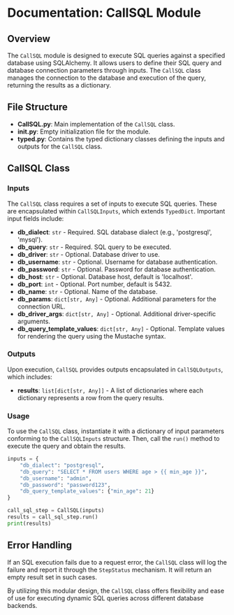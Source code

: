 # Documentation: CallSQL Module

## Overview

The `CallSQL` module is designed to execute SQL queries against a specified database using SQLAlchemy. It allows users to define their SQL query and database connection parameters through inputs. The `CallSQL` class manages the connection to the database and execution of the query, returning the results as a dictionary.

## File Structure

- **CallSQL.py**: Main implementation of the `CallSQL` class.
- **__init__.py**: Empty initialization file for the module.
- **typed.py**: Contains the typed dictionary classes defining the inputs and outputs for the `CallSQL` class.

## CallSQL Class

### Inputs

The `CallSQL` class requires a set of inputs to execute SQL queries. These are encapsulated within `CallSQLInputs`, which extends `TypedDict`. Important input fields include:

- **db_dialect**: `str` - Required. SQL database dialect (e.g., 'postgresql', 'mysql').
- **db_query**: `str` - Required. SQL query to be executed.
- **db_driver**: `str` - Optional. Database driver to use.
- **db_username**: `str` - Optional. Username for database authentication.
- **db_password**: `str` - Optional. Password for database authentication.
- **db_host**: `str` - Optional. Database host, default is 'localhost'.
- **db_port**: `int` - Optional. Port number, default is 5432.
- **db_name**: `str` - Optional. Name of the database.
- **db_params**: `dict[str, Any]` - Optional. Additional parameters for the connection URL.
- **db_driver_args**: `dict[str, Any]` - Optional. Additional driver-specific arguments.
- **db_query_template_values**: `dict[str, Any]` - Optional. Template values for rendering the query using the Mustache syntax.

### Outputs

Upon execution, `CallSQL` provides outputs encapsulated in `CallSQLOutputs`, which includes:

- **results**: `list[dict[str, Any]]` - A list of dictionaries where each dictionary represents a row from the query results.

### Usage 

To use the `CallSQL` class, instantiate it with a dictionary of input parameters conforming to the `CallSQLInputs` structure. Then, call the `run()` method to execute the query and obtain the results.

```python
inputs = {
    "db_dialect": "postgresql",
    "db_query": "SELECT * FROM users WHERE age > {{ min_age }}",
    "db_username": "admin",
    "db_password": "password123",
    "db_query_template_values": {"min_age": 21}
}

call_sql_step = CallSQL(inputs)
results = call_sql_step.run()
print(results)
```

## Error Handling

If an SQL execution fails due to a request error, the `CallSQL` class will log the failure and report it through the `StepStatus` mechanism. It will return an empty result set in such cases. 

By utilizing this modular design, the `CallSQL` class offers flexibility and ease of use for executing dynamic SQL queries across different database backends.
